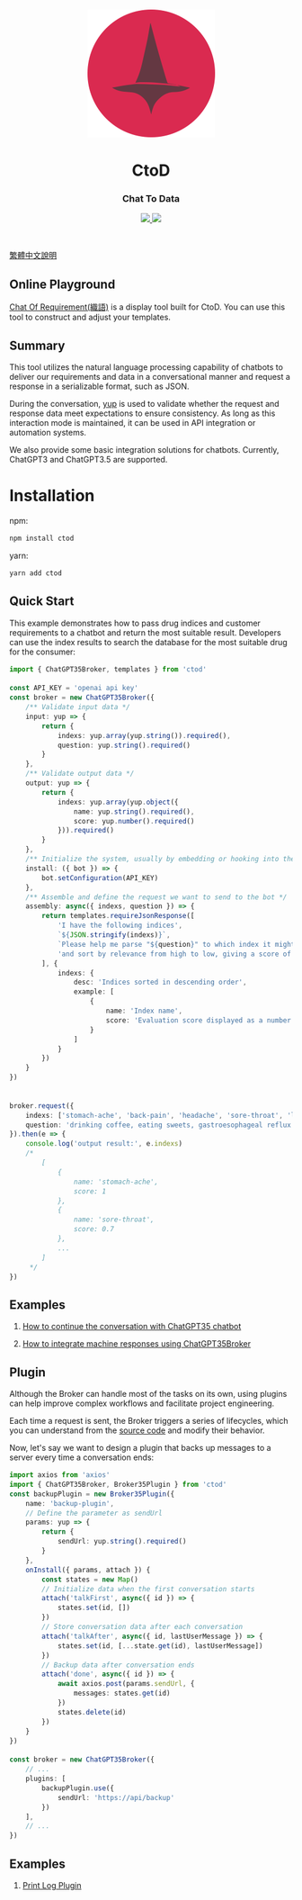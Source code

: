 <br>
<p align="center"><img style="max-width: 300px" src="./logo.png"></p>
<h1 align="center">CtoD</h1>
<h3 align="center">Chat To Data</h3>

<p align="center">
    <a href="https://www.npmjs.com/package/ctod">
        <img src="https://img.shields.io/npm/v/ctod.svg">
    </a>
    <a href="https://github.com/KHC-ZhiHao/ctod">
        <img src="https://img.shields.io/github/stars/KHC-ZhiHao/ctod.svg?style=social">
    </a>
    <br>
</p>

<br>

[繁體中文說明](./README-TW.md)

## Online Playground

[Chat Of Requirement(織語)](https://cor.metalsheep.com/) is a display tool built for CtoD. You can use this tool to construct and adjust your templates.

## Summary

This tool utilizes the natural language processing capability of chatbots to deliver our requirements and data in a conversational manner and request a response in a serializable format, such as JSON.

During the conversation, [yup](https://github.com/jquense/yup) is used to validate whether the request and response data meet expectations to ensure consistency. As long as this interaction mode is maintained, it can be used in API integration or automation systems.

We also provide some basic integration solutions for chatbots. Currently, ChatGPT3 and ChatGPT3.5 are supported.

# Installation

npm:

```bash
npm install ctod
```

yarn:

```bash
yarn add ctod
```

## Quick Start

This example demonstrates how to pass drug indices and customer requirements to a chatbot and return the most suitable result. Developers can use the index results to search the database for the most suitable drug for the consumer:

```ts
import { ChatGPT35Broker, templates } from 'ctod'

const API_KEY = 'openai api key'
const broker = new ChatGPT35Broker({
    /** Validate input data */
    input: yup => {
        return {
            indexs: yup.array(yup.string()).required(),
            question: yup.string().required()
        }
    },
    /** Validate output data */
    output: yup => {
        return {
            indexs: yup.array(yup.object({
                name: yup.string().required(),
                score: yup.number().required()
            })).required()
        }
    },
    /** Initialize the system, usually by embedding or hooking into the life cycle */
    install: ({ bot }) => {
        bot.setConfiguration(API_KEY)
    },
    /** Assemble and define the request we want to send to the bot */
    assembly: async({ indexs, question }) => {
        return templates.requireJsonResponse([
            'I have the following indices',
            `${JSON.stringify(indexs)}`,
            `Please help me parse "${question}" to which index it might belong`,
            'and sort by relevance from high to low, giving a score of 0 to 1.'
        ], {
            indexs: {
                desc: 'Indices sorted in descending order',
                example: [
                    {
                        name: 'Index name',
                        score: 'Evaluation score displayed as a number'
                    }
                ]
            }
        })
    }
})


broker.request({
    indexs: ['stomach-ache', 'back-pain', 'headache', 'sore-throat', 'limb-pain'],
    question: 'drinking coffee, eating sweets, gastroesophageal reflux'
}).then(e => {
    console.log('output result:', e.indexs)
    /*
        [
            {
                name: 'stomach-ache',
                score: 1
            },
            {
                name: 'sore-throat',
                score: 0.7
            },
            ...
        ]
     */
})
```

## Examples

1. [How to continue the conversation with ChatGPT35 chatbot](./examples/chatgpt3.5.ts)

2. [How to integrate machine responses using ChatGPT35Broker](./examples/chatgpt3.5-broker.ts)


## Plugin

Although the Broker can handle most of the tasks on its own, using plugins can help improve complex workflows and facilitate project engineering.

Each time a request is sent, the Broker triggers a series of lifecycles, which you can understand from the [source code](./lib/broker/35.ts) and modify their behavior.

Now, let's say we want to design a plugin that backs up messages to a server every time a conversation ends:

```ts
import axios from 'axios'
import { ChatGPT35Broker, Broker35Plugin } from 'ctod'
const backupPlugin = new Broker35Plugin({
    name: 'backup-plugin',
    // Define the parameter as sendUrl
    params: yup => {
        return {
            sendUrl: yup.string().required()
        }
    },
    onInstall({ params, attach }) {
        const states = new Map()
        // Initialize data when the first conversation starts
        attach('talkFirst', async({ id }) => {
            states.set(id, [])
        })
        // Store conversation data after each conversation
        attach('talkAfter', async({ id, lastUserMessage }) => {
            states.set(id, [...state.get(id), lastUserMessage])
        })
        // Backup data after conversation ends
        attach('done', async({ id }) => {
            await axios.post(params.sendUrl, {
                messages: states.get(id)
            })
            states.delete(id)
        })
    }
})

const broker = new ChatGPT35Broker({
    // ...
    plugins: [
        backupPlugin.use({
            sendUrl: 'https://api/backup'
        })
    ],
    // ...
})
```

## Examples

1. [Print Log Plugin](./lib/plugins.ts)
